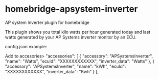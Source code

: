 # homebridge-apsystem-inverter
AP system Inverter plugin for homebridge

This plugin shows you total kilo watts per hour generated today and  last watts generated by your AP Systems inverter monitor by an ECU.

config.json example: 

Add to accesories>
"accessories": [
        {
            "accessory": "APSystemsInverter",
            "name": "Watts",
            "ecuId": "XXXXXXXXXXXX",
            "inverter_data": "Watts"
        },
        {
            "accessory": "APSystemsInverter",
            "name": "kWh",
            "ecuId": "XXXXXXXXXXXX",
            "inverter_data": "Kwh"
        }
    ],
